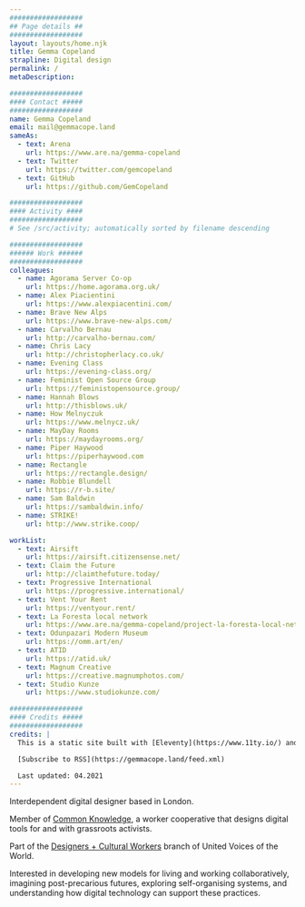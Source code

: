 ```yaml
---
##################
## Page details ##
##################
layout: layouts/home.njk
title: Gemma Copeland
strapline: Digital design
permalink: /
metaDescription:

##################
#### Contact #####
##################
name: Gemma Copeland
email: mail@gemmacope.land
sameAs:
  - text: Arena
    url: https://www.are.na/gemma-copeland
  - text: Twitter
    url: https://twitter.com/gemcopeland
  - text: GitHub
    url: https://github.com/GemCopeland

##################
#### Activity ####
##################
# See /src/activity; automatically sorted by filename descending

##################
###### Work ######
##################
colleagues:
  - name: Agorama Server Co-op
    url: https://home.agorama.org.uk/
  - name: Alex Piacientini
    url: https://www.alexpiacentini.com/
  - name: Brave New Alps
    url: https://www.brave-new-alps.com/
  - name: Carvalho Bernau
    url: http://carvalho-bernau.com/
  - name: Chris Lacy
    url: http://christopherlacy.co.uk/
  - name: Evening Class
    url: https://evening-class.org/
  - name: Feminist Open Source Group
    url: https://feministopensource.group/
  - name: Hannah Blows
    url: http://thisblows.uk/
  - name: How Melnyczuk
    url: https://www.melnycz.uk/
  - name: MayDay Rooms
    url: https://maydayrooms.org/
  - name: Piper Haywood
    url: https://piperhaywood.com
  - name: Rectangle
    url: https://rectangle.design/
  - name: Robbie Blundell
    url: https://r-b.site/
  - name: Sam Baldwin
    url: https://sambaldwin.info/
  - name: STRIKE!
    url: http://www.strike.coop/

workList:
  - text: Airsift
    url: https://airsift.citizensense.net/
  - text: Claim the Future
    url: http://claimthefuture.today/
  - text: Progressive International
    url: https://progressive.international/
  - text: Vent Your Rent
    url: https://ventyour.rent/
  - text: La Foresta local network
    url: https://www.are.na/gemma-copeland/project-la-foresta-local-network
  - text: Odunpazari Modern Museum
    url: https://omm.art/en/
  - text: ATID
    url: https://atid.uk/
  - text: Magnum Creative
    url: https://creative.magnumphotos.com/
  - text: Studio Kunze
    url: https://www.studiokunze.com/

##################
#### Credits #####
##################
credits: |
  This is a static site built with [Eleventy](https://www.11ty.io/) and [Arena](https://www.are.na/) by Piper Haywood. If you’re interested, you can check out the [Github repo](https://github.com/GemCopeland/personal-website). It is set in [Standard Book](https://github.com/brycewilner/Standard) by Bryce Wilner. Your data isn’t collected when using this site.

  [Subscribe to RSS](https://gemmacope.land/feed.xml)

  Last updated: 04.2021
---
```


Interdependent digital designer based in London.

Member of [Common Knowledge](http://commonknowledge.coop), a worker cooperative that designs digital tools for and with grassroots activists.

Part of the [Designers + Cultural Workers](https://twitter.com/UVW_DCW) branch of United Voices of the World.

Interested in developing new models for living and working collaboratively, imagining post-precarious futures, exploring self-organising systems, and understanding how digital technology can support these practices.